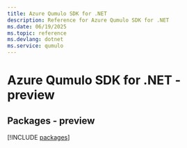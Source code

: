 ```yaml
---
title: Azure Qumulo SDK for .NET
description: Reference for Azure Qumulo SDK for .NET
ms.date: 06/19/2025
ms.topic: reference
ms.devlang: dotnet
ms.service: qumulo
---
```

# Azure Qumulo SDK for .NET - preview
## Packages - preview
[!INCLUDE [packages](qumulo-index.md)]